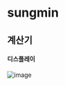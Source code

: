 # sungmin

## 계산기

#### 디스플레이

![image](https://user-images.githubusercontent.com/128480641/227784696-50ae68d9-180b-41a7-ac06-78fd201ca7b0.png)
